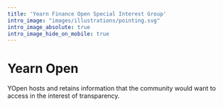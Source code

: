 ```yaml
---
title: 'Yearn Finance Open Special Interest Group'
intro_image: "images/illustrations/pointing.svg"
intro_image_absolute: true
intro_image_hide_on_mobile: true
---
```


# Yearn Open

YOpen hosts and retains information that the community would want to access in the interest of transparency. 

